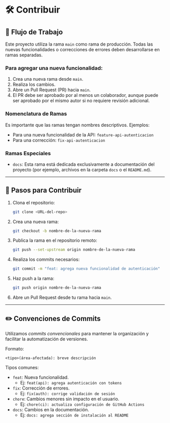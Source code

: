 # 🛠️ Contribuir

## 📌 Flujo de Trabajo

Este proyecto utiliza la rama `main` como rama de producción. Todas las nuevas funcionalidades o correcciones de errores deben desarrollarse en ramas separadas.

### Para agregar una nueva funcionalidad:

1. Crea una nueva rama desde `main`.
2. Realiza los cambios.
3. Abre un Pull Request (PR) hacia `main`.
4. El PR debe ser aprobado por al menos un colaborador, aunque puede ser aprobado por el mismo autor si no requiere revisión adicional.

### Nomenclatura de Ramas

Es importante que las ramas tengan nombres descriptivos. Ejemplos:

- Para una nueva funcionalidad de la API: `feature-api-autenticacion`
- Para una corrección: `fix-api-autenticacion`

### Ramas Especiales

- `docs`: Esta rama está dedicada exclusivamente a documentación del proyecto (por ejemplo, archivos en la carpeta `docs` o el `README.md`).

---

## 🚀 Pasos para Contribuir

1. Clona el repositorio:

   ```bash
   git clone <URL-del-repo>
   ```

2. Crea una nueva rama:

   ```bash
   git checkout -b nombre-de-la-nueva-rama
   ```

3. Publica la rama en el repositorio remoto:

   ```bash
   git push --set-upstream origin nombre-de-la-nueva-rama
   ```

4. Realiza los commits necesarios:

   ```bash
   git commit -m "feat: agrega nueva funcionalidad de autenticación"
   ```

5. Haz push a la rama:

   ```bash
   git push origin nombre-de-la-nueva-rama
   ```

6. Abre un Pull Request desde tu rama hacia `main`.

---

## ✏️ Convenciones de Commits

Utilizamos _commits convencionales_ para mantener la organización y facilitar la automatización de versiones.

Formato:

```
<tipo>(área-afectada): breve descripción
```

Tipos comunes:

- `feat`: Nueva funcionalidad.
  - Ej: `feat(api): agrega autenticación con tokens`
- `fix`: Corrección de errores.
  - Ej: `fix(auth): corrige validación de sesión`
- `chore`: Cambios menores sin impacto en el usuario.
  - Ej: `chore(ci): actualiza configuración de GitHub Actions`
- `docs`: Cambios en la documentación.
  - Ej: `docs: agrega sección de instalación al README`
